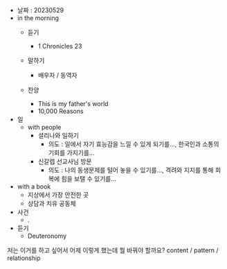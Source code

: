 - 날짜 : 20230529
- in the morning
	- 듣기
		- 1 Chronicles 23
			
	- 말하기
		-  배우자 / 동역자 
	- 찬양
		- This is my father's world
		- 10,000 Reasons
- 일
	- with people
		- 셜리나와 일하기
			- 의도 : 일에서 자기 효능감을 느낄 수 있게 되기를..., 한국인과 소통의 기회를 가지기를...
		- 신갈렙 선교사님 방문
			- 의도 : 나의 동생문제를 털어 놓을 수 있기를..., 격려와 지지를 통해 회복에 힘을 보탤 수 있기를...
- with a book
	- 지상에서 가장 안전한 곳
	- 상담과 치유 공동체
- 사건
	- .
- 듣기
	- Deuteronomy 


저는 이거를 하고 싶어서 어제 이렇게 했는데 뭘 바꿔야 할까요?
content / pattern / relationship